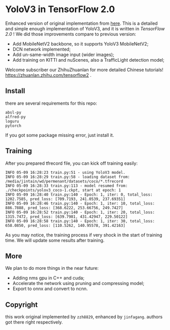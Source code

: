 # YoloV3 in TensorFlow 2.0

Enhanced version of original implementation from [here](https://github.com/zzh8829/yolov3-tf2). This is a detailed and simple enough implementation of YoloV3, and it is written in *TensorFlow 2.0* ! We did those improvements compare to previous version:

- Add MobileNetV2 backbone, so it supports YoloV3 MobileNetV2;
- DCN network implemented;
- Add un-same-width image input (wider images);
- Add training on KITTI and nuScenes, also a TrafficLight detection model;

Welcome subscriber our ZhihuZhuanlan for more detailed Chinese tutorials! https://zhuanlan.zhihu.com/tensorflow2 .


## Install

there are several requirements for this repo:

```
absl-py
alfred-py
loguru
pytorch
```

If you got some package missing error, just install it.

## Training

After you prepared tfrecord file, you can kick off training easily:

```
INFO 05-09 16:28:23 train.py:51 - using YoloV3 model.
INFO 05-09 16:28:29 train.py:58 - loading dataset from: /media/jintain/wd/permenant/datasets/coco/*.tfrecord
INFO 05-09 16:28:33 train.py:113 - model resumed from: ./checkpoints/yolov3_coco-1.ckpt, start at epoch: 1
INFO 05-09 16:28:40 train.py:140 - Epoch: 1, iter: 0, total_loss: 1202.7585, pred_loss: [709.7193, 241.0539, 237.69351]
INFO 05-09 16:28:46 train.py:140 - Epoch: 1, iter: 10, total_loss: 886.7888, pred_loss: [368.6222, 253.66756, 249.7427]
INFO 05-09 16:28:52 train.py:140 - Epoch: 1, iter: 20, total_loss: 1315.7472, pred_loss: [639.7981, 431.42947, 229.50122]
INFO 05-09 16:28:58 train.py:140 - Epoch: 1, iter: 30, total_loss: 658.0850, pred_loss: [110.5262, 140.95578, 391.42163]
```
As you may notice, the training process if very shock in the start of training time. We will update some results after training.

## More

We plan to do more things in the near future:

- Adding nms gpu in C++ and cuda;
- Accelerate the network using pruning and compressing model;
- Export to onnx and convert to ncnn.


## Copyright

this work original implemented by `zzh8829`, enhanced by `jinfagang`. authors got there right respectively.

